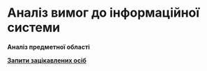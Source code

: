 # Аналіз вимог до інформаційної системи

**Аналіз предметної області**

**[Запити зацікавлених осіб](../requirements/Запити%20зацікавлених%20осіб.md)**
